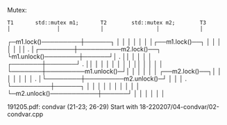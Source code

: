 Mutex:
    
    T1       std::mutex m1;       T2        std::mutex m2;        T3
    │               │             │                 │             │
┌─m1.lock()─────────┼──────┐      │                 │             │
│   │               │      │┌──m1.lock()──┐         │             │
│   │               │      ││     .       │┌────────┼──────────m2.lock()──┐
└m1.unlock()────────┼──────┘│     .       ││        │             │       │
    │       ┌───────┼───────┘     .       ││        │             │       │
    │       │       │             │       ││        │             │       │
    │       └───────┼─────────m1.unlock()─┘│        │             │       │
    │               │       ┌──m2.lock()──┐│        │             │       │
    │               │       │     .       │└────────┼─────────m2.unlock()─┘
    │               │       │     .       └─────────┼──────┐      │
    │               │       │     │                 │      │      │
    │               │       └─m2.unlock()───────────┼──────┘      │
    │               │             │                 │             │

191205.pdf: condvar (21-23; 26-29)
Start with 18-220207/04-condvar/02-condvar.cpp 

